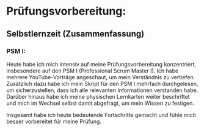 # Prüfungsvorbereitung: 
## Selbstlernzeit (Zusammenfassung)

### PSM I:
Heute habe ich mich intensiv auf meine Prüfungsvorbereitung konzentriert, insbesondere auf den PSM I (Professional Scrum Master I). 
Ich habe mehrere YouTube-Vorträge angeschaut, um mein Verständnis zu vertiefen. Zusätzlich dazu habe ich mein Skript für den PSM I mehrfach durchgelesen, um sicherzustellen, dass ich alle relevanten Informationen verstanden habe. 
Darüber hinaus habe ich meine physischen Lernkarten weiter beschriftet und mich im Wechsel selbst damit abgefragt, um mein Wissen zu festigen. 

Insgesamt habe ich heute bedeutende Fortschritte gemacht und fühle mich besser vorbereitet für meine Prüfung.